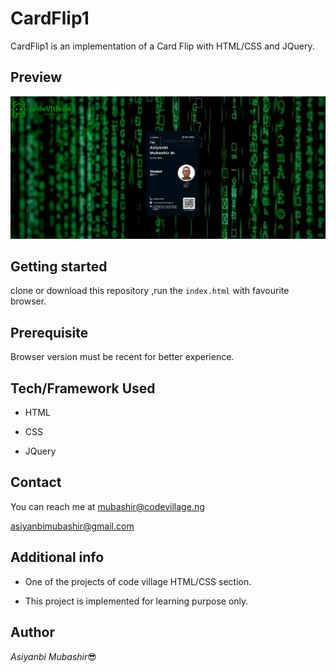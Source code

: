 # CardFlip1

CardFlip1 is an implementation of a Card Flip with HTML/CSS and JQuery.

## Preview



![Screenshot](cardflip1.png)

## Getting started

clone or download this repository ,run the `index.html` with favourite browser.

## Prerequisite

Browser version must be recent for better experience.


## Tech/Framework Used

- HTML

- CSS
- JQuery

## Contact

You can reach me at <mubashir@codevillage.ng>

<asiyanbimubashir@gmail.com>

## Additional info

- One of the projects of code village HTML/CSS section.

- This project is implemented for learning purpose only.

## Author

_*Asiyanbi Mubashir*_😎